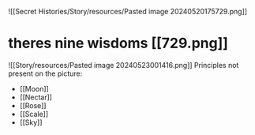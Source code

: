 
![[Secret Histories/Story/resources/Pasted image 20240520175729.png]]
# theres nine wisdoms [[729.png]]
![[Story/resources/Pasted image 20240523001416.png]]
Principles not present on the picture:
- [[Moon]]
- [[Nectar]]
- [[Rose]]
- [[Scale]]
- [[Sky]]